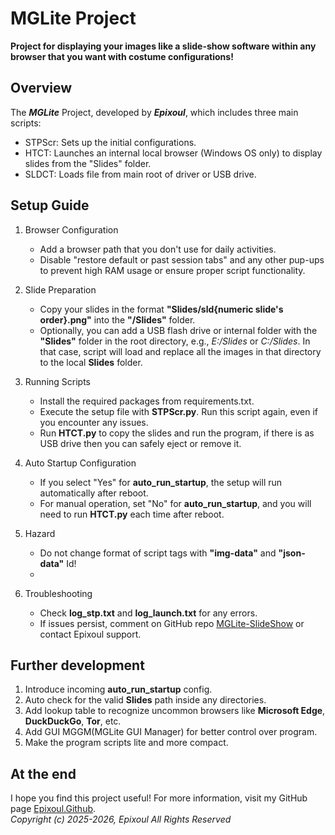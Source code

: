 # MGLite Project
**Project for displaying your images like a slide-show software within any browser that you want with costume configurations!**

## Overview
The ***MGLite*** Project, developed by ***Epixoul***, which includes three main scripts:  
- STPScr: Sets up the initial configurations.  
- HTCT: Launches an internal local browser (Windows OS only) to display slides from the "Slides" folder.
- SLDCT: Loads file from main root of driver or USB drive.
## Setup Guide

1. Browser Configuration  
   - Add a browser path that you don't use for daily activities.  
   - Disable "restore default or past session tabs" and any other pup-ups to prevent high RAM usage or ensure proper script functionality.

2. Slide Preparation  
   - Copy your slides in the format **"Slides/sld{numeric slide's order}.png"** into the **"/Slides"** folder.  
   - Optionally, you can add a USB flash drive or internal folder with the **"Slides"** folder in the root directory, e.g., *E:/Slides* or *C:/Slides*. In that case, script will load and replace all the images in that directory to the local **Slides** folder.

3. Running Scripts
   - Install the required packages from requirements.txt.
   - Execute the setup file with **STPScr.py**. Run this script again, even if you encounter any issues.
   - Run **HTCT.py** to copy the slides and run the program, if there is as USB drive then you can safely eject or remove it. 

4. Auto Startup Configuration  
   - If you select "Yes" for **auto_run_startup**, the setup will run automatically after reboot.  
   - For manual operation, set "No" for **auto_run_startup**, and you will need to run **HTCT.py** each time after reboot.
5. Hazard
   - Do not change format of script tags with **"img-data"** and **"json-data"** Id!
   -
6. Troubleshooting  
   - Check **log_stp.txt** and **log_launch.txt** for any errors.  
   - If issues persist, comment on GitHub repo [MGLite-SlideShow](https://github.com/epixoul/MGLite-SlideShow) or contact Epixoul support.
## Further development
1. Introduce incoming **auto_run_startup** config.
2. Auto check for the valid **Slides** path inside any directories.
3. Add lookup table to recognize uncommon browsers like **Microsoft Edge**, **DuckDuckGo**, **Tor**, etc.
5. Add GUI MGGM(MGLite GUI Manager) for better control over program.
6. Make the program scripts lite and more compact.
## At the end
I hope you find this project useful! For more information, visit my GitHub page [Epixoul.Github](https://github.com/epixoul).
<br/>*Copyright (c) 2025-2026, Epixoul All Rights Reserved*
